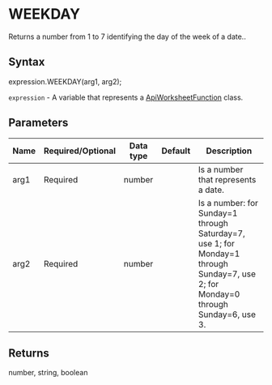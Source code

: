 # WEEKDAY

Returns a number from 1 to 7 identifying the day of the week of a date..

## Syntax

expression.WEEKDAY(arg1, arg2);

`expression` - A variable that represents a [ApiWorksheetFunction](../ApiWorksheetFunction.md) class.

## Parameters

| **Name** | **Required/Optional** | **Data type** | **Default** | **Description** |
| ------------- | ------------- | ------------- | ------------- | ------------- |
| arg1 | Required | number |  | Is a number that represents a date. |
| arg2 | Required | number |  | Is a number: for Sunday=1 through Saturday=7, use 1; for Monday=1 through Sunday=7, use 2; for Monday=0 through Sunday=6, use 3. |

## Returns

number, string, boolean